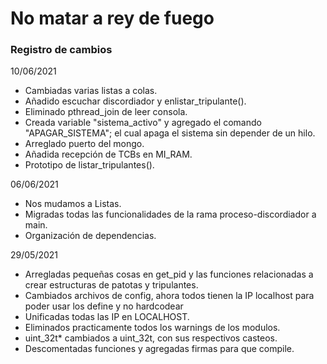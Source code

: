 # No matar a rey de fuego

### Registro de cambios

10/06/2021
+ Cambiadas varias listas a colas.
+ Añadido escuchar discordiador y enlistar_tripulante().
+ Eliminado pthread_join de leer consola.
+ Creada variable "sistema_activo" y agregado el comando "APAGAR_SISTEMA"; el cual apaga el sistema sin depender de un hilo.
+ Arreglado puerto del mongo.
+ Añadida recepción de TCBs en MI_RAM.
+ Prototipo de listar_tripulantes().

06/06/2021
+ Nos mudamos a Listas.
+ Migradas todas las funcionalidades de la rama proceso-discordiador a main.
+ Organización de dependencias.

29/05/2021
+ Arregladas pequeñas cosas en get_pid y las funciones relacionadas a crear estructuras de patotas y tripulantes.
+ Cambiados archivos de config, ahora todos tienen la IP localhost para poder usar los define y no hardcodear
+ Unificadas todas las IP en LOCALHOST.
+ Eliminados practicamente todos los warnings de los modulos.
+ uint_32t* cambiados a uint_32t, con sus respectivos casteos. 
+ Descomentadas funciones y agregadas firmas para que compile.
